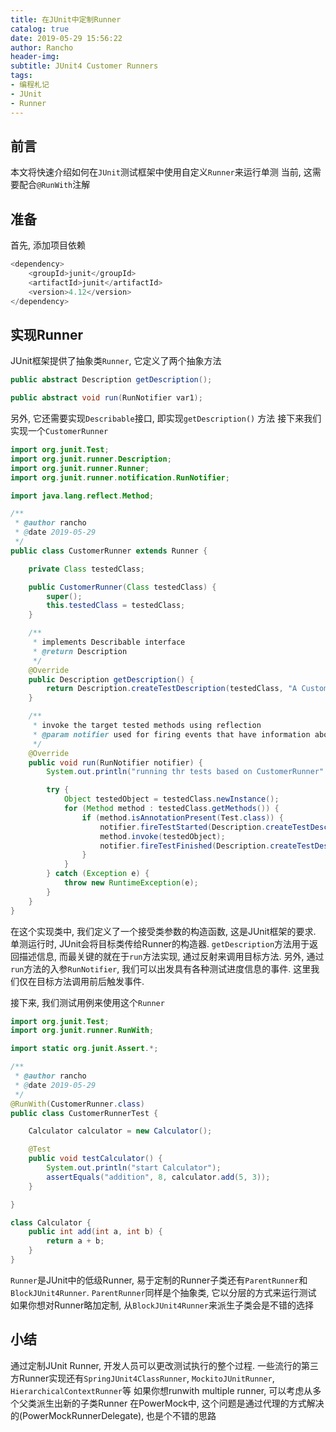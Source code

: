 ```yaml
---
title: 在JUnit中定制Runner
catalog: true
date: 2019-05-29 15:56:22
author: Rancho
header-img:
subtitle: JUnit4 Customer Runners
tags:
- 编程札记
- JUnit
- Runner
---
```


## 前言
本文将快速介绍如何在`JUnit`测试框架中使用自定义`Runner`来运行单测
当前, 这需要配合`@RunWith`注解

## 准备
首先, 添加项目依赖

```java
<dependency>
    <groupId>junit</groupId>
    <artifactId>junit</artifactId>
    <version>4.12</version>
</dependency>
```

## 实现Runner
JUnit框架提供了抽象类`Runner`, 它定义了两个抽象方法
```java
public abstract Description getDescription();

public abstract void run(RunNotifier var1);
```


另外, 它还需要实现`Describable`接口, 即实现`getDescription()` 方法
接下来我们实现一个`CustomerRunner`

```java
import org.junit.Test;
import org.junit.runner.Description;
import org.junit.runner.Runner;
import org.junit.runner.notification.RunNotifier;

import java.lang.reflect.Method;

/**
 * @author rancho
 * @date 2019-05-29
 */
public class CustomerRunner extends Runner {

    private Class testedClass;

    public CustomerRunner(Class testedClass) {
        super();
        this.testedClass = testedClass;
    }

    /**
     * implements Describable interface
     * @return Description
     */
    @Override
    public Description getDescription() {
        return Description.createTestDescription(testedClass, "A Customer runner");
    }

    /**
     * invoke the target tested methods using reflection
     * @param notifier used for firing events that have information about the test progress
     */
    @Override
    public void run(RunNotifier notifier) {
        System.out.println("running thr tests based on CustomerRunner" + testedClass);

        try {
            Object testedObject = testedClass.newInstance();
            for (Method method : testedClass.getMethods()) {
                if (method.isAnnotationPresent(Test.class)) {
                    notifier.fireTestStarted(Description.createTestDescription(testedClass, method.getName()));
                    method.invoke(testedObject);
                    notifier.fireTestFinished(Description.createTestDescription(testedClass, method.getName()));
                }
            }
        } catch (Exception e) {
            throw new RuntimeException(e);
        }
    }
}
```

在这个实现类中, 我们定义了一个接受类参数的构造函数, 这是JUnit框架的要求. 单测运行时, JUnit会将目标类传给Runner的构造器.
`getDescription`方法用于返回描述信息, 而最关键的就在于`run`方法实现, 通过反射来调用目标方法.
另外, 通过`run`方法的入参`RunNotifier`, 我们可以出发具有各种测试进度信息的事件. 这里我们仅在目标方法调用前后触发事件.

接下来, 我们测试用例来使用这个`Runner`
```java
import org.junit.Test;
import org.junit.runner.RunWith;

import static org.junit.Assert.*;

/**
 * @author rancho
 * @date 2019-05-29
 */
@RunWith(CustomerRunner.class)
public class CustomerRunnerTest {

    Calculator calculator = new Calculator();

    @Test
    public void testCalculator() {
        System.out.println("start Calculator");
        assertEquals("addition", 8, calculator.add(5, 3));
    }

}

class Calculator {
    public int add(int a, int b) {
        return a + b;
    }
}
```

`Runner`是JUnit中的低级Runner, 易于定制的Runner子类还有`ParentRunner`和`BlockJUnit4Runner`.
`ParentRunner`同样是个抽象类, 它以分层的方式来运行测试
如果你想对Runner略加定制, 从`BlockJUnit4Runner`来派生子类会是不错的选择


## 小结
通过定制JUnit Runner, 开发人员可以更改测试执行的整个过程. 一些流行的第三方Runner实现还有`SpringJUnit4ClassRunner`, `MockitoJUnitRunner`, `HierarchicalContextRunner`等
如果你想runwith multiple runner, 可以考虑从多个父类派生出新的子类Runner
在PowerMock中, 这个问题是通过代理的方式解决的(PowerMockRunnerDelegate), 也是个不错的思路
